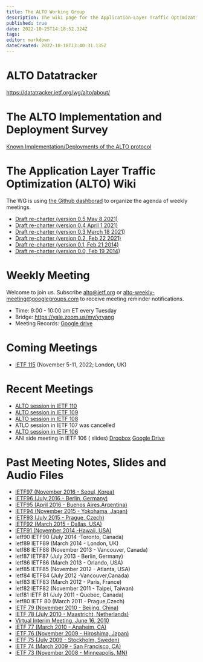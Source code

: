 ```yaml
---
title: The ALTO Working Group
description: The wiki page for the Application-Layer Traffic Optimization Working Group
published: true
date: 2022-10-25T14:18:52.324Z
tags:
editor: markdown
dateCreated: 2022-10-18T13:40:31.135Z
---
```


# ALTO Datatracker

https://datatracker.ietf.org/wg/alto/about/

# The ALTO Implementation and Deployment Survey

[Known Implementation/Deployments of the ALTO protocol](/en/group/ALTO/deployment)

# The Application Layer Traffic Optimization (ALTO) Wiki

The WG is using [the Github dashborad](https://github.com/orgs/ietf-wg-alto/projects/1/views/2) to organize the agenda
of weekly meetings.

- [Draft re-charter (version 0.5 May 8 2021)](/en/group/ALTO/draft/v05)
- [Draft re-charter (version 0.4 April 1 2021)](/en/group/ALTO/draft/v04)
- [Draft re-charter (version 0.3 March 18 2021)](/en/group/ALTO/draft/v03)
- [Draft re-charter (version 0.2, Feb 22 2021)](/en/group/ALTO/draft/v02)
- [Draft re-charter (version 0.1, Feb 21 2014)](/en/group/ALTO/draft/v01)
- [Draft re-charter (version 0.0, Feb 19 2014)](/en/group/ALTO/draft/v00)

# Weekly Meeting

Welcome to join us. Subscribe [alto@ietf.org](https://www.ietf.org/mailman/listinfo/alto)
or [alto-weekly-meeting@googlegroups.com](https://groups.google.com/forum/#!forum/alto-weekly-meeting) to receive
meeting reminder notifications.

- Time: 9:00 - 10:00 am ET every Tuesday
- Bridge: https://yale.zoom.us/my/yryang
- Meeting Records: [Google drive](https://drive.google.com/drive/folders/1Z845CZmkf9OMnHlVxkEfvbXcSfdm-Fbn?usp=sharing)

# Coming Meetings

- [IETF 115](https://www.ietf.org/how/meetings/115/) (November 5-11, 2022; London, UK)

# Recent Meetings

- [ALTO session in IETF 110](https://www.youtube.com/watch?v=fjBSODKtuLA)
- [ALTO session in IETF 109](https://www.youtube.com/watch?v=ldduoGYGqRg&t=6131s)
- [ALTO session in IETF 108](https://www.youtube.com/watch?v=0VGbj8IGxzw)
- ATLO session in IETF 107 was cancelled
- [ALTO session in IETF 106](https://www.youtube.com/watch?v=En64HisRFoQ)
- ANI side meeting in IETF 106 (
  slides) [Dropbox](https://www.dropbox.com/sh/8xamtujadex7idl/AAAujFZxfVZnpMVGNk3Yu5t5a?dl=0) [Google Drive](https://drive.google.com/open?id=1uhZ7ZHGtMjcGebBlC0SBavTMwECdqeIp)

# Past Meeting Notes, Slides and Audio Files

- [IETF97 (November 2016 - Seoul, Korea)](/en/group/ALTO/past-meetings/97)
- [IETF96 (July 2016 - Berlin, Germany)](/en/group/ALTO/past-meetings/96)
- [IETF95 (April 2016 - Buenos Aires,Argentina)](/en/group/ALTO/past-meetings/95)
- [IETF94 (November 2015 - Yokohama, Japan)](/en/group/ALTO/past-meetings/94)
- [IETF93 (July 2015 - Prague, Czech)](/en/group/ALTO/past-meetings/93)
- [IETF92 (March 2015 - Dallas, USA)](/en/group/ALTO/past-meetings/92)
- [IETF91 (November 2014 -Hawaii, USA)](/en/group/ALTO/past-meetings/91)
- Ietf90 IETF90 (July 2014 -Toronto, Canada)
- Ietf89 IETF89 (March 2014 - London, UK)
- Ietf88 IETF88 (November 2013 - Vancouver, Canada)
- Ietf87 IETF87 (July 2013 - Berlin, Germany)
- Ietf86 IETF86 (March 2013 - Orlando, USA)
- Ietf85 IETF85 (November 2012 - Atlanta, USA)
- Ietf84 IETF84 (July 2012 -Vancouver,Canada)
- Ietf83 IETF83 (March 2012 - Paris, France)
- Ietf82 IETF82 (November 2011 - Taipei, Taiwan)
- Ietf81 IETF 81 (July 2011 - Quebec, Canada)
- Ietf80 IETF 80 (March 2011 - Prague,Czech)
- [IETF 79 (November 2010 - Beijing, China)](/en/group/ALTO/past-meetings/79)
- [IETF 78 (July 2010 - Maastricht, Netherlands)](/en/group/ALTO/past-meetings/78)
- [Virtual Interim Meeting, June 16, 2010](/en/group/ALTO/past-meetings/Interim20100616)
- [IETF 77 (March 2010 - Anaheim, CA)](/en/group/ALTO/past-meetings/77)
- [IETF 76 (November 2009 - Hiroshima, Japan)](/en/group/ALTO/past-meetings/76)
- [IETF 75 (July 2009 - Stockholm, Sweden)](/en/group/ALTO/past-meetings/75)
- [IETF 74 (March 2009 - San Francisco, CA)](/en/group/ALTO/past-meetings/74)
- [IETF 73 (November 2008 - Minneapolis, MN)](/en/group/ALTO/past-meetings/73)
